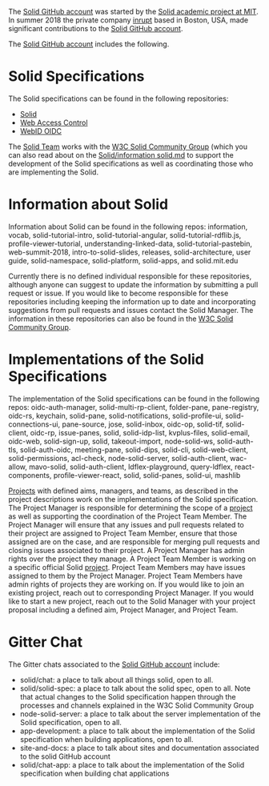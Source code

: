 The [Solid GitHub account](https://github.com/solid) was started by the [Solid academic project at MIT](https://solid.mit.edu). In summer 2018 the private company [inrupt](https://inrupt.com) based in Boston, USA, made significant contributions to the [Solid GitHub account](https://github.com/solid).

The [Solid GitHub account](https://github.com/solid) includes the following. 

# Solid Specifications 
The Solid specifications can be found in the following repositories: 
* [Solid](https://github.com/solid/solid-spec)  
* [Web Access Control](https://github.com/solid/web-access-control-spec) 
* [WebID OIDC](https://github.com/solid/webid-oidc-spec) 

The [Solid Team](solid-team.md) works with the [W3C Solid Community Group](https://www.w3.org/community/solid/) (which you can also read about on the [Solid/information solid.md](solid.md) to support the development of the Solid specifications as well as coordinating those who are implementing the Solid. 

# Information about Solid
Information about Solid  can be found in the following repos:
information, vocab, solid-tutorial-intro, solid-tutorial-angular, solid-tutorial-rdflib.js, profile-viewer-tutorial, understanding-linked-data, solid-tutorial-pastebin, web-summit-2018, intro-to-solid-slides, releases, solid-architecture, user guide, solid-namespace, solid-platform, solid-apps, and solid.mit.edu

Currently there is no defined individual responsible for these repositories, although anyone can suggest to update the information by submitting a pull request or issue. If you would like to become responsible for these repositories including keeping the information up to date and incorporating suggestions from pull requests and issues contact the Solid Manager. The information in these repositories can also be found in the [W3C Solid Community Group](https://www.w3.org/community/solid/). 

# Implementations of the Solid Specifications
The implementation of the Solid specifications can be found in the following repos:
oidc-auth-manager, solid-multi-rp-client, folder-pane, pane-registry, oidc-rs, keychain, solid-pane, solid-notifications, solid-profile-ui, solid-connections-ui, pane-source, jose, solid-inbox, oidc-op, solid-tif, solid-client, oidc-rp, issue-panes, solid, solid-idp-list, kvplus-files, solid-email, oidc-web, solid-sign-up, solid, takeout-import, node-solid-ws, solid-auth-tls,  solid-auth-oidc, meeting-pane, solid-dips, solid-cli, solid-web-client, solid-permissions, acl-check, node-solid-server, solid-auth-client, wac-allow, mavo-solid, solid-auth-client, ldflex-playground, query-ldflex, react-components, profile-viewer-react, solid, solid-panes, solid-ui, mashlib

[Projects](https://github.com/orgs/solid/projects) with defined aims, managers, and teams, as described in the project descriptions work on the implementations of the Solid specification. The Project Manager is responsible for determining the scope of a [project](https://github.com/orgs/solid/projects) as well as supporting the coordination of the Project Team Member. The Project Manager will ensure that any issues and pull requests related to their project are assigned to Project Team Member, ensure that those assigned are on the case, and are responsible for merging pull requests and closing issues associated to their project. A Project Manager has admin rights over the project they manage. A Project Team Member is working on a specific official Solid [project](https://github.com/orgs/solid/projects). Project Team Members may have issues assigned to them by the Project  Manager. Project Team Members have admin rights of projects they are working on. If you would like to join an existing project, reach out to corresponding Project Manager. If you would like to start a new project, reach out to the Solid Manager with your project proposal including a defined aim, Project Manager, and Project Team.

# Gitter Chat 
The  Gitter chats associated to the [Solid GitHub account](https://github.com/solid) include: 

* solid/chat: a place to talk about all things solid, open to all. 
* solid/solid-spec: a place to talk about the solid spec, open to all. Note that actual changes to the Solid specification happen through the processes and channels explained in the W3C Solid Community Group
* node-solid-server: a place to talk about the server implementation of the Solid specification, open to all. 
* app-development: a place to talk about the implementation of the Solid specification when building applications, open to all. 
* site-and-docs: a place to talk about sites and documentation associated to the solid GitHub account
* solid/chat-app: a place to talk about the implementation of the Solid specification when building chat applications